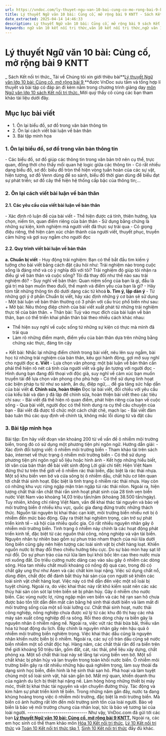 ```yaml
---
url: https://vndoc.com/ly-thuyet-ngu-van-10-bai-cung-co-mo-rong-bai-9-kntt-293801
title: Lý thuyết Ngữ văn 10 bài: Củng cố, mở rộng bài 9 KNTT - Sách Kết nối tri thức - VnDoc.com
date_extracted: 2025-04-14 14:46:33
description: Lý thuyết Ngữ văn 10 bài: Củng cố, mở rộng bài 9 sách Kết nối tri thức được VnDoc sưu tầm và giới thiệu  để tham khảo chuẩn bị cho bài giảng học kì mới sắp tới đây của mình.
keywords: ngữ văn 10 kết nối tri thức,văn 10 kết nối tri thức,ngữ văn 10,lý thuyết văn 10 kết nối tri thức,kiến thức trọng tâm môn ngữ văn 10,lý thuyết ngữ văn 10 KNTT,ngữ văn lớp 10,ôn tập lý thuyết văn lớp 10,lý thuyết môn ngữ văn 10,lý thuyết văn 10 KNTT,Lý thuyết môn ngữ văn 10 bài Củng cố mở rộng bài 9,Củng cố mở rộng bài 9,trắc nghiệm ngữ văn 10 KNTT
---
```


# Lý thuyết Ngữ văn 10 bài: Củng cố, mở rộng bài 9 KNTT
 _ Sách Kết nối tri thức_
Tải về
Chúng tôi xin giới thiệu bài**[Lý thuyết Ngữ văn lớp 10 bài: Củng cố, mở rộng bài 9 ](<https://vndoc.com/ly-thuyet-ngu-van-10-bai-cung-co-mo-rong-bai-9-kntt-293801>)**được VnDoc sưu tầm và tổng hợp lí thuyết và bài tập có đáp án đi kèm nằm trong chương trình giảng dạy [môn Ngữ văn lớp 10 sách Kết nối tri thức. ](<https://vndoc.com/ngu-van-10-ket-noi-tri-thuc-tap1>)Mời quý thầy cô cùng các bạn tham khảo tài liệu dưới đây.
## Mục lục bài viết
  * 1\. Ôn lại biểu đồ, sơ đồ trong văn bản thông tin
  * 2\. Ôn lại cách viết bài luận về bản thân
  * 3\. Bài tập minh họa

### 1\. Ôn lại biểu đồ, sơ đồ trong văn bản thông tin
\- Các biểu đồ, sơ đồ giúp các thông tin trong văn bản trở nên cụ thể, trực quan, đồng thời cho thấy mối quan hệ logic giữa các thông tin
\- Có rất nhiều dạng biểu đồ, sơ đồ: biểu đồ tròn thể hiện vòng tuần hoàn của các sự vật, hiện tượng, sơ đồ Venn dùng để so sánh, biểu đồ thời gian dùng để biểu đạt sự phát triển; sơ đồ cây thể hiện hệ thống cấp bậc của thông tin;...
### 2\. Ôn lại cách viết bài luận về bản thân
#### 2.1. Các yêu cầu của viết bài luận về bản thân
\- Xác định rõ luận đề của bài viết
\- Thể hiện được cá tính, thiên hướng, lựa chọn, niềm tin, quan điểm riêng của bản thân
\- Sử dụng bằng chứng là những sự kiện, kinh nghiệm mà người viết đã thực sự trải qua
\- Có giọng điệu riêng, thể hiện cảm xúc chân thành của người viết, thuyết phục, truyền cảm hứng và gợi suy ngẫm cho người đọc
#### 2.2. Quy trình viết bài luận về bản thân
**a. Chuẩn bị viết**
\- Huy động trải nghiệm: Bạn có thể bắt đầu tìm kiếm ý tưởng cho bài viết bằng cách đặt câu hỏi như: Trải nghiệm nào trong cuộc sống là đáng nhớ và có ý nghĩa đối với tôi? Trải nghiệm đó giúp tôi nhận ra điều gì về bản thân và cuộc sống? Tôi đã thay đổi như thế nào sau trải nghiệm đó?
\- Suy nghĩ về bản thân: Quan niệm sống của bạn là gì, đầu là giá trị mà bạn muốn theo đuổi, thế mạnh và điểm yếu của bạn là gì?
\- Hãy tóm tắt những thông tin đó dưới dạng các từ khoá
**b. Tìm ý, lập dàn ý**
\- Từ những gợi ý ở phần Chuẩn bị viết, hãy xác định những ý cơ bản sẽ sử dụng
\- Một bài luận về bản thân thường có 3 phần với cấu trúc phổ biến như sau:
\+ Mở bài: Nêu thông điệp chính của bài viết xuất phát từ những trải nghiệm thực tế của bản thân.
\+ Thân bài: Tuỳ vào mục đích của bài luận về bản thân, bạn có thể triển khai phần thân bài theo nhiều cách khác nhau:
  * Thể hiện suy nghĩ về cuộc sống từ những sự kiện có thực mà mình đã trải qua
  * Làm rõ những điểm mạnh, điểm yếu của bản thân dựa trên những bằng chứng xác thực, đáng tin cậy

\+ Kết bài: Nhắc lại những điểm chính trong bài viết, nêu lên suy ngẫm, bài học từ những trải nghiệm của bản thân, kêu gọi hành động, gợi mở suy nghĩ cho người đọc
**c. Viết**
\- Lựa chọn văn phong: một bài luận về bản thân cần phải thể hiện rõ nét cá tính của người viết và gây ấn tượng với người đọc
\- Hình dung bạn đang đối thoại với độc giả, suy nghĩ về cảm xúc bạn muốn truyền tải để lựa chọn văn phong cho phù hợp
\- Có thể sử dụng linh hoạt các biện pháp tu từ như so sánh, ẩn dụ, điệp ngữ,... đề gia tăng sức hấp dẫn của bài viết
**d. Chỉnh sửa, hoàn thiện**
Đọc lại bài viết, đối chiếu với yêu cầu của kiểu bài và dàn ý đã lập để chỉnh sửa, hoàn thiện bài viết theo các tiêu chí sau:
\- Bài viết đã thể hiện rõ quan điểm, phát hiện riêng của bạn về cuộc sống
\- Qua bài viết, người đọc có thể hình dung ra cụ thể câu chuyện của bạn
\- Bài viết đã được tổ chức một cách chặt chẽ, mạch lạc
\- Bài viết đảm bảo tuân thủ các quy định về chính tả, không mắc lỗi dùng từ và đặt câu
### 3\. Bài tập minh họa
Bài tập: Em hãy viết đoạn văn khoảng 200 từ về vấn đề ô nhiễm môi trường biển, trong đó có sử dụng một phương tiện phi ngôn ngữ.
Hướng dẫn giải:
\- Xác định đối tượng viết: ô nhiễm môi trường biển
\- Tham khảo tài trên  sách báo, internet về thực trạng ô nhiễm môi trường biển
\- Có thể sử dụng phương tiện phi ngôn ngữ số liệu hoặc hình ảnh
\- Kết hợp những hiểu biết, lời văn của bản thân để bài viết sinh động
Lời giải chi tiết:
Hiện Việt Nam đứng thứ tư trên thế giới về ô nhiễm rác thải biển, đặc biệt là rác thải nhựa. Một số khu biển ven bờ và cửa sông bị ô nhiễm dầu, chất hữu cơ liên quan tới chất thải sinh hoạt. Đặc biệt là tình trạng ô nhiễm rác thải nhựa. Hay còn có những khu vực rừng ngập mặn tràn ngập túi rác thải nilon. Ngoài ra, hiện lượng chất thải rắn chất thải rắn sinh hoạt phát sinh của 28 tỉnh ven biển nước Việt Nam vào khoảng 14,03 triệu tấn/năm \(khoảng 38.500 tấn/ngày\). Tuy nhiên, không chỉ riêng Việt Nam, vấn đề khai thác tài nguyên và bảo vệ môi trường biển ở nhiều khu vực, quốc gia đang đứng trước những thách thức. Nguồn tài nguyên bị khai thác cạn kiệt, môi trường biển nhiều nơi bị ô nhiễm đến mức báo động. Gây ra thiệt hại nghiêm trọng, cản trở sự phát triển kinh tế – xã hội của nhiều quốc gia. Có rất nhiều nguyên nhân gây ô nhiễm môi trường biển. Tình trạng ô nhiễm này chính là các hoạt động phát triển kinh tế, đặc biệt từ các nguồn thải công, nông nghiệp và vận tải biển. Nguyên nhân tự nhiên bao gồm sự phun trào nham thạch của núi lửa dưới lòng biển cũng gây nên hiện tượng các loài sinh vật bị chết hàng loạt. Khiến nguồn nước bị thay đổi theo chiều hướng tiêu cực. Do sự bào mòn hay sạt lở núi đồi. Do sự phun trào của núi lửa làm bụi khói bốc lên cao theo nước mưa rơi xuống đất. Do triều cường nước dâng cao vào sâu gây ô nhiễm các dòng sông. Hòa tan nhiều chất muối khoáng có nồng độ quá cao, trong đó có chất gây ung thư như Asen và các chất kim loại nặng. Việc sử dụng chất nổ, dùng điện, chất độc để đánh bắt thủy hải sản của con người sẽ khiến các loài sinh vật chết hàng loạt. Việc này có thể dẫn đến việc một số loài bị tuyệt chủng. Ngoài ra, do việc khai thác này rất khó kiểm soát nên các xác thủy hải sản còn sót lại trên biển sẽ bị phân hủy. Gây ô nhiễm cho nước biển. Các vùng nước lợ, rừng ngập mặn ven biển và các hệ rạn san hô chưa được bảo tồn tốt dẫn đến mất cân bằng hệ sinh thái dưới biển và làm mất đi môi trường sống của một số loài lưỡng cư. Chất thải sinh hoạt, nước thải công nghiệp, nông nghiệp chưa được xử lý từ các khu đô thị hay các nhà máy sản xuất công nghiệp đổ ra sông. Rồi theo dòng chảy ra biển gây là nguyên nhân ô nhiễm nặng nề. Ngoài ra, việc vứt rác thải bừa bãi, thiếu văn hóa từ hoạt động du lịch. Đây chính là nguyên nhân gây nên hậu quả ô nhiễm môi trường biển nghiêm trọng. Việc khai thác dầu cũng là nguyên nhân khiến nước biển bị ô nhiễm. Ngoài ra, các sự cố tràn dầu cũng sẽ nước biển nhiễm một số chất độc hại. Hàng năm, các chất thải rắn đổ ra biển trên thế giới khoảng 50 triệu tấn, gồm đất, cát, rác thải, phế liệu xây dựng, chất phóng xạ. Một số chất thải loại này sẽ lắng tại vùng biển ven bờ. Một số chất khác bị phân hủy và lan truyền trong toàn khối nước biển. Ô nhiễm môi trường biển gây ra rất nhiều những hậu quả nghiêm trọng, làm suy thoái đa dạng sinh học biển, điển hình là hệ sinh thái san hô. Phá hoại và làm tuyệt chủng một số loài sinh vật, hải sản gần bờ. Mất mỹ quan, khiến doanh thu của ngành du lịch bị thiệt hại nặng nề. Làm hỏng hỏng những thiết bị máy móc, thiết bị khai thác tài nguyên và vận chuyển đường thủy. Tác động và kìm hãm sự phát triển kinh tế biển. Trong những năm gần đây, nước ta đang khủng hoảng trong việc ô nhiễm môi trường, đặc biệt là môi trường biển. Mà biển có ảnh hưởng rất lớn đến môi trường sinh tồn của loài người. Bảo vệ biển là bảo vệ môi trường chung của nhân loại, tức là bảo vệ tương lai của loài người.
_\------------------------------_
Như vậy, VnDoc.com đã gửi tới các bạn **[Lý thuyết Ngữ văn 10 bài: Củng cố, mở rộng bài 9 KNTT.](<https://vndoc.com/ly-thuyet-ngu-van-10-bai-cung-co-mo-rong-bai-9-kntt-293801>)** Ngoài ra, các em học sinh có thể tham khảo môn [Hóa 10 Kết nối tri thức](<https://vndoc.com/hoa-10-ket-noi-tri-thuc>), [Lý 10 Kết nối tri thức](<https://vndoc.com/vat-ly-10-ket-noi-tri-thuc>) và [Toán 10 Kết nối tri thức tập 1](<https://vndoc.com/toan-10-ket-noi-tri-thuc-tap1>), [Sinh 10 Kết nối tri thức](<https://vndoc.com/sinh-hoc-10-ket-noi-tri-thuc>) đầy đủ khác.
